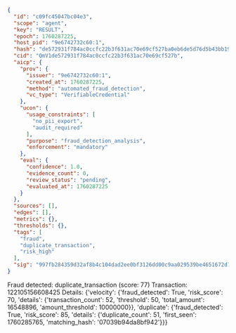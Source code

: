 ```json
{
  "id": "c09fc45047bc04e3",
  "scope": "agent",
  "key": "RESULT",
  "epoch": 1760287225,
  "host_pid": "9e6742732c60:1",
  "hash": "de572931f784ac0ccfc22b3f631ac70e69cf527ba0eb6de5d76d5b43bb197ead",
  "cid": "QmV1de572931f784ac0ccfc22b3f631ac70e69cf527b",
  "aicp": {
    "prov": {
      "issuer": "9e6742732c60:1",
      "created_at": 1760287225,
      "method": "automated_fraud_detection",
      "vc_type": "VerifiableCredential"
    },
    "ucon": {
      "usage_constraints": [
        "no_pii_export",
        "audit_required"
      ],
      "purpose": "fraud_detection_analysis",
      "enforcement": "mandatory"
    },
    "eval": {
      "confidence": 1.0,
      "evidence_count": 0,
      "review_status": "pending",
      "evaluated_at": 1760287225
    }
  },
  "sources": [],
  "edges": [],
  "metrics": {},
  "thresholds": {},
  "tags": [
    "fraud",
    "duplicate_transaction",
    "risk_high"
  ],
  "sig": "997fb284359d32af8b4c104dad2ee0bf3126dd00c9aa029539be4651672d7415"
}
```

Fraud detected: duplicate_transaction (score: 77)
Transaction: 122105156608425
Details: {'velocity': {'fraud_detected': True, 'risk_score': 70, 'details': {'transaction_count': 52, 'threshold': 50, 'total_amount': 16548896, 'amount_threshold': 10000000}}, 'duplicate': {'fraud_detected': True, 'risk_score': 85, 'details': {'duplicate_count': 51, 'first_seen': 1760285765, 'matching_hash': '07039b94da8bf942'}}}